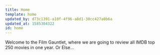 ```yaml
---
title: Home
template: home
updated_by: d73c1391-a10f-4f96-a8d1-30cc427a0b6a
updated_at: 1585304322
id: home
---
```

Welcome to the Film Gauntlet, where we are going to review all IMDB top 250 movies in one year. Or Else...